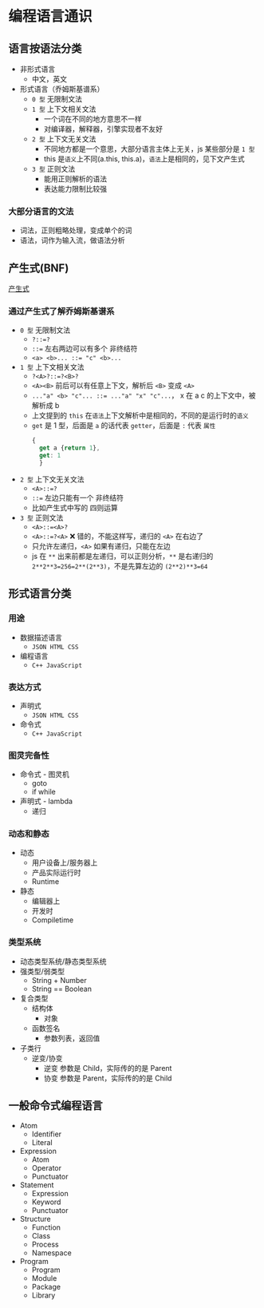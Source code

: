 # 编程语言通识

## 语言按语法分类

- 非形式语言
  - 中文，英文
- 形式语言（乔姆斯基谱系）
  - `0 型` 无限制文法
  - `1 型` 上下文相关文法
    - 一个词在不同的地方意思不一样
    - 对编译器，解释器，引擎实现者不友好
  - `2 型` 上下文无关文法
    - 不同地方都是一个意思，大部分语言主体上无关，js 某些部分是 `1 型`
    - this 是`语义`上不同(a.this, this.a)，`语法`上是相同的，见下文产生式
  - `3 型` 正则文法
    - 能用正则解析的语法
    - 表达能力限制比较强

### 大部分语言的文法

- 词法，正则粗略处理，变成单个的词
- 语法，词作为输入流，做语法分析

## 产生式(BNF)

[产生式](./bnf.md)

### 通过产生式了解乔姆斯基谱系

- `0 型` 无限制文法
  - `?::=?`
  - `::=` 左右两边可以有多个 非终结符
  - `<a> <b>... ::= "c" <b>...`
- `1 型` 上下文相关文法
  - `?<A>?::=?<B>?`
  - `<A><B>` 前后可以有任意上下文，解析后 `<B>` 变成 `<A>`
  - `..."a" <b> "c"... ::= ..."a" "x" "c"...`， x 在 a c 的上下文中，被解析成 b
  - 上文提到的 `this` 在`语法`上下文解析中是相同的，不同的是运行时的`语义`
  - `get` 是 1 型，后面是 `a` 的话代表 `getter`，后面是 `:` 代表 `属性`
    ```js
    {
      get a {return 1},
      get: 1
      }
    ```
- `2 型` 上下文无关文法
  - `<A>::=?`
  - `::=` 左边只能有一个 非终结符
  - 比如产生式中写的 四则运算
- `3 型` 正则文法
  - `<A>::=<A>?`
  - `<A>::=?<A>` ❌ 错的，不能这样写，递归的 `<A>` 在右边了
  - 只允许左递归，`<A>` 如果有递归，只能在左边
  - js 在 `**` 出来前都是左递归，可以正则分析，`**` 是右递归的 `2**2**3=256=2**(2**3)`，不是先算左边的 `(2**2)**3=64`

## 形式语言分类

### 用途

- 数据描述语言
  - `JSON HTML CSS`
- 编程语言
  - `C++ JavaScript`

### 表达方式

- 声明式
  - `JSON HTML CSS`
- 命令式
  - `C++ JavaScript`

### 图灵完备性

- 命令式 - 图灵机
  - goto
  - if while
- 声明式 - lambda
  - 递归

### 动态和静态

- 动态
  - 用户设备上/服务器上
  - 产品实际运行时
  - Runtime
- 静态
  - 编辑器上
  - 开发时
  - Compiletime

### 类型系统

- 动态类型系统/静态类型系统
- 强类型/弱类型
  - String + Number
  - String == Boolean
- 复合类型
  - 结构体
    - 对象
  - 函数签名
    - 参数列表，返回值
- 子类行
  - 逆变/协变
    - 逆变 参数是 Child，实际传的的是 Parent
    - 协变 参数是 Parent，实际传的的是 Child

## 一般命令式编程语言

- Atom
  - Identifier
  - Literal
- Expression
  - Atom
  - Operator
  - Punctuator
- Statement
  - Expression
  - Keyword
  - Punctuator
- Structure
  - Function
  - Class
  - Process
  - Namespace
- Program
  - Program
  - Module
  - Package
  - Library
